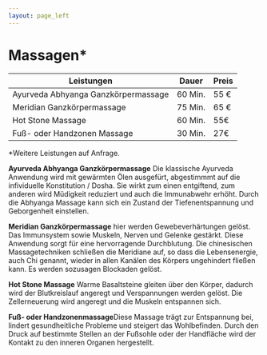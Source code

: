 ```yaml
---
layout: page_left
---
```


# Massagen*

| Leistungen          | Dauer 	| Preis 	|
|--------|-------|-------|
| Ayurveda Abhyanga Ganzkörpermassage	| 60 Min.	| 55 €    	|
| Meridian Ganzkörpermassage   	| 75 Min.	| 65 €    	|
| Hot Stone Massage       	| 60 Min.	| 55€    	|
| Fuß- oder Handzonen Massage  	| 30 Min.	| 27€    	|


*Weitere Leistungen auf Anfrage. 


**Ayurveda Abhyanga Ganzkörpermassage**
Die klassische Ayurveda Anwendung wird mit gewärmten Ölen ausgefürt, abgestimmmt auf die infividuelle Konstitution / Dosha. Sie wirkt zum einen entgiftend, zum anderen wird Müdigkeit reduziert und auch die Immunabwehr erhöht. Durch die Abhyanga Massage kann sich ein Zustand der Tiefenentspannung und Geborgenheit einstellen.

**Meridian Ganzkörpermassage**
hier werden Gewebeverhärtungen gelöst. Das Immunsystem sowie Muskeln, Nerven und Gelenke gestärkt. Diese Anwendung sorgt für eine hervorragende Durchblutung. Die chinesischen Massagetechniken schließen die Meridiane auf, so dass die Lebensenergie, auch Chi genannt, wieder in allen Kanälen des Körpers ungehindert fließen kann. Es werden sozusagen Blockaden gelöst.

**Hot Stone Massage**
Warme Basaltsteine gleiten über den Körper, dadurch wird der Blutkreislauf angeregt und Verspannungen werden gelöst. Die Zellerneuerung wird angeregt und die Muskeln entspannen sich.

**Fuß- oder Handzonenmassage**Diese Massage trägt zur Entspannung bei, lindert gesundheitliche Probleme und steigert das Wohlbefinden. Durch den Druck auf bestimmte Stellen an der Fußsohle oder der Handfläche wird der Kontakt zu den inneren Organen hergestellt.
